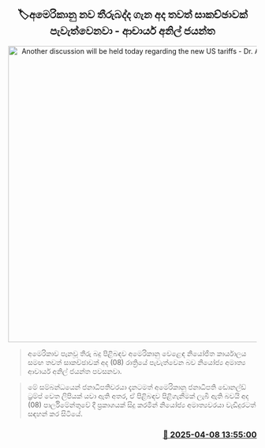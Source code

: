 <p align='center'><b><h2 align='center' title='Another discussion will be held today regarding the new US tariffs - Dr. Anil Jayantha'>🏷අමෙරිකානු නව තීරුබද්ද ගැන අද තවත් සාකච්ඡාවක් පැවැත්වෙනවා - ආචාර්ය අනිල් ජයන්ත</h2></b></p>
<p align='center'><img src='https://helakuru.sgp1.cdn.digitaloceanspaces.com/esana/images/lib/anil-jayanthe-tax.jpg' width='600' alt='Another discussion will be held today regarding the new US tariffs - Dr. Anil Jayantha'></p>

> අමෙරිකාව පැනවූ තීරු බදු පිළිබඳව අමෙරිකානු වෙළෙඳ නියෝජිත කාර්යාලය සමඟ තවත් සාකච්ඡාවක් අද (08) රාත්‍රියේ පැවැත්වෙන බව නියෝජ්‍ය අමාත්‍ය ආචාර්ය අනිල් ජයන්ත පවසනවා.

> මේ සම්බන්ධයෙන් ජනාධිපතිවරයා දැනටමත් අමෙරිකානු ජනාධිපති ඩොනල්ඩ් ට්‍රම්ප් වෙත ලිපියක් යවා ඇති අතර, ඒ පිළිබඳව පිළිගැනීමක් ලැබී ඇති බවයි අද (08) පාර්ලිමේන්තුවේ දී ප්‍රකාශයක් සිදු කරමින් නියෝජ්‍ය අමාත්‍යවරයා වැඩිදුරටත් සඳහන් කර සිටියේ.



<h3 align='right'><a href='https://www.helakuru.lk/esana/p/109074/'>📅 2025-04-08 13:55:00</a></h3>
